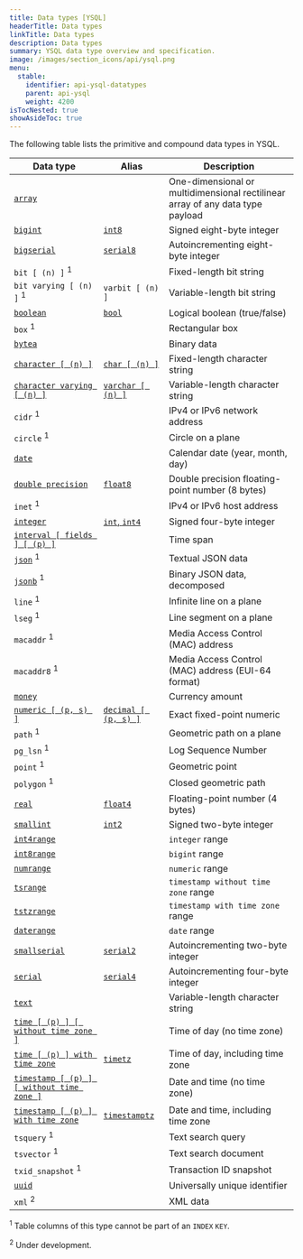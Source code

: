 ```yaml
---
title: Data types [YSQL]
headerTitle: Data types
linkTitle: Data types
description: Data types
summary: YSQL data type overview and specification.
image: /images/section_icons/api/ysql.png
menu:
  stable:
    identifier: api-ysql-datatypes
    parent: api-ysql
    weight: 4200
isTocNested: true
showAsideToc: true
---
```


The following table lists the primitive and compound data types in YSQL.

| Data type | Alias | Description |
|-----------|-------|-------------|
| [`array`](type_array) |  | One-dimensional or multidimensional rectilinear array of any data type payload |
| [`bigint`](type_numeric) | [`int8`](type_numeric) | Signed eight-byte integer |
| [`bigserial`](type_serial) | [`serial8`](type_serial) | Autoincrementing eight-byte integer |
| `bit [ (n) ]` <sup>1</sup> | | Fixed-length bit string |
| `bit varying [ (n) ]` <sup>1</sup> | `varbit [ (n) ]` | Variable-length bit string |
| [`boolean`](type_bool) | [`bool`](type_bool) | Logical boolean (true/false) |
| `box` <sup>1</sup> | | Rectangular box |
| [`bytea`](type_binary) | | Binary data |
| [`character [ (n) ]`](type_character) | [`char [ (n) ]`](type_character) | Fixed-length character string |
| [`character varying [ (n) ]`](type_character) | [`varchar [ (n) ]`](type_character) | Variable-length character string |
| `cidr` <sup>1</sup> | | IPv4 or IPv6 network address |
| `circle` <sup>1</sup> | | Circle on a plane |
| [`date`](type_datetime) | | Calendar date (year, month, day) |
| [`double precision`](type_numeric) | [`float8`](type_numeric) | Double precision floating-point number (8 bytes) |
| `inet` <sup>1</sup> | | IPv4 or IPv6 host address |
| [`integer`](type_numeric) | [`int`, `int4`](type_numeric) | Signed four-byte integer |
| [`interval [ fields ] [ (p) ]`](type_datetime) | | Time span |
| [`json`](type_json) <sup>1</sup> | | Textual JSON data |
| [`jsonb`](type_json) <sup>1</sup> | | Binary JSON data, decomposed |
| `line` <sup>1</sup> | | Infinite line on a plane |
| `lseg` <sup>1</sup> | | Line segment on a plane |
| `macaddr` <sup>1</sup> | | Media Access Control (MAC) address |
| `macaddr8` <sup>1</sup> | | Media Access Control (MAC) address (EUI-64 format) |
| [`money`](type_money) | | Currency amount |
| [`numeric [ (p, s) ]`](type_numeric) | [`decimal [ (p, s) ]`](type_numeric) | Exact fixed-point numeric |
| `path` <sup>1</sup> | | Geometric path on a plane |
| `pg_lsn` <sup>1</sup> | | Log Sequence Number |
| `point` <sup>1</sup> | | Geometric point |
| `polygon` <sup>1</sup> | | Closed geometric path |
| [`real`](type_numeric) | [`float4`](type_numeric) | Floating-point number (4 bytes) |
| [`smallint`](type_numeric) | [`int2`](type_numeric) | Signed two-byte integer |
| [`int4range`](type_range#synopsis) | | `integer` range |
| [`int8range`](type_range#synopsis) | | `bigint` range |
| [`numrange`](type_range#synopsis) | | `numeric` range |
| [`tsrange`](type_range#synopsis) | | `timestamp without time zone` range |
| [`tstzrange`](type_range#synopsis) | | `timestamp with time zone` range |
| [`daterange`](type_range#synopsis) | | `date` range |
| [`smallserial`](type_serial) | [`serial2`](type_serial) | Autoincrementing two-byte integer |
| [`serial`](type_serial) | [`serial4`](type_serial) | Autoincrementing four-byte integer |
| [`text`](type_character) | | Variable-length character string |
| [`time [ (p) ] [ without time zone ]`](type_datetime) | | Time of day (no time zone) |
| [`time [ (p) ] with time zone`](type_datetime) | [`timetz`](type_datetime) | Time of day, including time zone |
| [`timestamp [ (p) ] [ without time zone ]`](type_datetime) | | Date and time (no time zone) |
| [`timestamp [ (p) ] with time zone`](type_datetime) | [`timestamptz`](type_datetime) | Date and time, including time zone |
| `tsquery` <sup>1</sup> | | Text search query |
| `tsvector` <sup>1</sup> | | Text search document |
| `txid_snapshot` <sup>1</sup> | | Transaction ID snapshot |
| [`uuid`](type_uuid) | | Universally unique identifier |
| `xml` <sup>2</sup> | | XML data |

<sup>1</sup> Table columns of this type cannot be part of an `INDEX` `KEY`.

<sup>2</sup> Under development.
